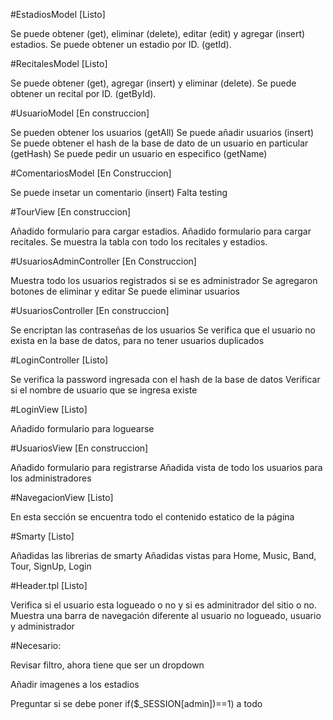 #EstadiosModel [Listo]

Se puede obtener (get), eliminar (delete), editar (edit) y agregar (insert) estadios.
Se puede obtener un estadio por ID. (getId).

#RecitalesModel [Listo]

Se puede obtener (get), agregar (insert) y eliminar (delete).
Se puede obtener un recital por ID. (getById).

#UsuarioModel [En construccion]

Se pueden obtener los usuarios (getAll)
Se puede añadir usuarios (insert)
Se puede obtener el hash de la base de dato de un usuario en particular (getHash)
Se puede pedir un usuario en especifico (getName)

#ComentariosModel [En Construccion]

Se puede insetar un comentario (insert) Falta testing

#TourView [En construccion]

Añadido formulario para cargar estadios.
Añadido formulario para cargar recitales.
Se muestra la tabla con todo los recitales y estadios.

#UsuariosAdminController [En Construccion]

Muestra todo los usuarios registrados si se es administrador
Se agregaron botones de eliminar y editar
Se puede eliminar usuarios

#UsuariosController [En construccion]

Se encriptan las contraseñas de los usuarios
Se verifica que el usuario no exista en la base de datos, para no tener usuarios duplicados

#LoginController [Listo]

Se verifica la password ingresada con el hash de la base de datos
Verificar si el nombre de usuario que se ingresa existe

#LoginView [Listo]

Añadido formulario para loguearse

#UsuariosView [En construccion]

Añadido formulario para registrarse
Añadida vista de todo los usuarios para los administradores

#NavegacionView [Listo]

En esta sección se encuentra todo el contenido estatico de la página

#Smarty [Listo]

Añadidas las librerias de smarty
Añadidas vistas para Home, Music, Band, Tour, SignUp, Login

#Header.tpl [Listo]

Verifica si el usuario esta logueado o no y si es adminitrador del sitio o no.
Muestra una barra de navegación diferente al usuario no logueado, usuario y administrador

#Necesario:

Revisar filtro, ahora tiene que ser un dropdown

Añadir imagenes a los estadios

Preguntar si se debe poner if($_SESSION[admin])==1) a todo
